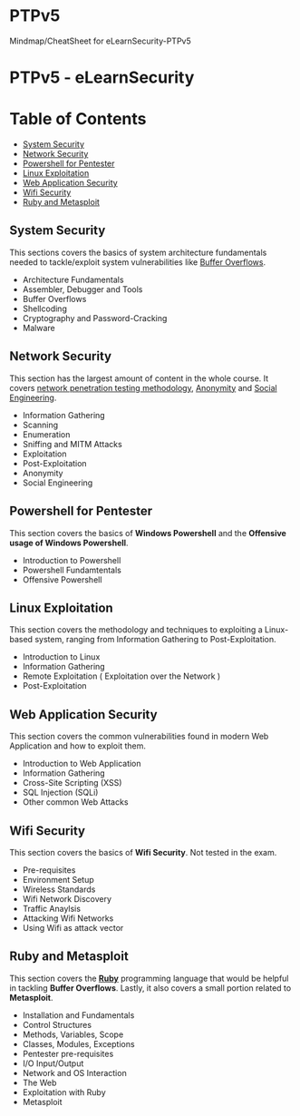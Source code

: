 # PTPv5
Mindmap/CheatSheet for eLearnSecurity-PTPv5

# PTPv5 - eLearnSecurity
# Table of Contents 
- [System Security](#System-Security)
- [Network Security](#Network-Security)
- [Powershell for Pentester](#Powershell-for-Pentester)
- [Linux Exploitation](#Linux-Exploitation)
- [Web Application Security](#Web-Application-Security)
- [Wifi Security](#Wifi-Security)
- [Ruby and Metasploit](#Ruby-and-Metasploit)

## System Security
This sections covers the basics of system architecture fundamentals needed to tackle/exploit system vulnerabilities like <u>Buffer Overflows</u>.

- Architecture Fundamentals
- Assembler, Debugger and Tools
- Buffer Overflows
- Shellcoding
- Cryptography and Password-Cracking
- Malware

## Network Security
This section has the largest amount of content in the whole course. It covers <u>network penetration testing methodology</u>, <u>Anonymity</u> and <u>Social Engineering</u>.

- Information Gathering
- Scanning
- Enumeration
- Sniffing and MITM Attacks
- Exploitation
- Post-Exploitation
- Anonymity
- Social Engineering

## Powershell for Pentester
This section covers the basics of **Windows Powershell** and the **Offensive usage of Windows Powershell**.

- Introduction to Powershell
- Powershell Fundamtentals
- Offensive Powershell

## Linux Exploitation
This section covers the methodology and techniques to exploiting a Linux-based system, ranging from Information Gathering to Post-Exploitation.

- Introduction to Linux
- Information Gathering
- Remote Exploitation ( Exploitation over the Network )
- Post-Exploitation

## Web Application Security
This section covers the common vulnerabilities found in modern Web Application and how to exploit them.

- Introduction to Web Application
- Information Gathering
- Cross-Site Scripting (XSS)
- SQL Injection (SQLi)
- Other common Web Attacks

## Wifi Security
This section covers the basics of **Wifi Security**. Not tested in the exam.

- Pre-requisites
- Environment Setup
- Wireless Standards
- Wifi Network Discovery
- Traffic Anaylsis
- Attacking Wifi Networks
- Using Wifi as attack vector

## Ruby and  Metasploit
This section covers the **<u>Ruby</u>** programming language that would be helpful in tackling **Buffer Overflows**. Lastly, it also covers a small portion related to **Metasploit**.

- Installation and Fundamentals
- Control Structures
- Methods, Variables, Scope
- Classes, Modules, Exceptions
- Pentester pre-requisites
- I/O Input/Output
- Network and OS Interaction
- The Web
- Exploitation with Ruby
- Metasploit





